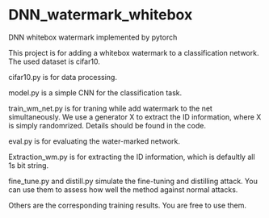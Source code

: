 # DNN_watermark_whitebox
DNN whitebox watermark implemented by pytorch

This project is for adding a whitebox watermark to a classification network. The used dataset is cifar10.

cifar10.py is for data processing.

model.py is a simple CNN for the classification task.

train_wm_net.py is for traning while add watermark to the net simultaneously. We use a generator X to extract the ID information, where X
is simply randomrized. Details should be found in the code.

eval.py is for evaluating the water-marked network.

Extraction_wm.py is for extracting the ID information, which is defaultly all 1s bit string.

fine_tune.py and distill.py simulate the fine-tuning and distilling attack. You can use them to assess how well the method against normal attacks.

Others are the corresponding training results. You are free to use them.
